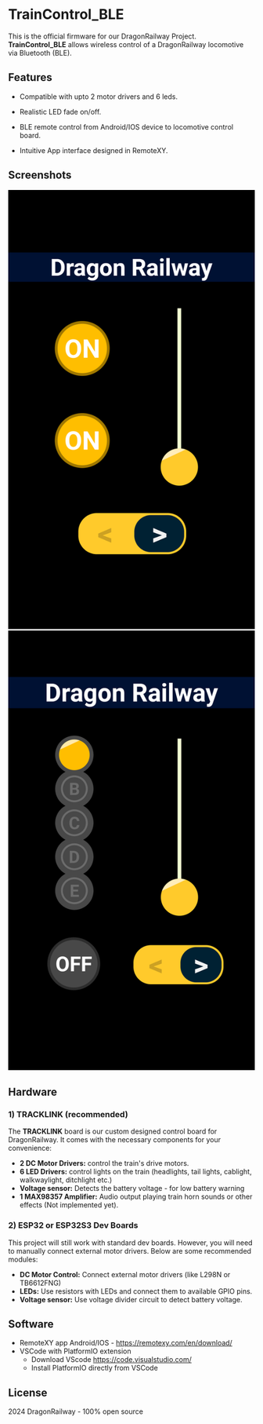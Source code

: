 # TrainControl_BLE

This is the official firmware for our DragonRailway Project. **TrainControl_BLE** allows wireless control of a DragonRailway locomotive via Bluetooth (BLE).

## Features

- Compatible with upto 2 motor drivers and 6 leds.
- Realistic LED fade on/off.

- BLE remote control from Android/IOS device to locomotive control board.
- Intuitive App interface designed in RemoteXY.

## Screenshots

![TrainControl-Simple-GUI](photos/TrainControl-GUI-Screenshot-simple.png)
![TrainControl-Extended-GUI](photos/TrainControl-GUI-Screenshot-extended.png)

## Hardware

### 1) TRACKLINK (recommended)

The **TRACKLINK** board is our custom designed control board for DragonRailway. It comes with the necessary components for your convenience:

- **2 DC Motor Drivers:** control the train's drive motors.
- **6 LED Drivers:** control lights on the train (headlights, tail lights, cablight, walkwaylight, ditchlight etc.)
- **Voltage sensor:** Detects the battery voltage - for low battery warning
- **1 MAX98357 Amplifier:** Audio output playing train horn sounds or other effects (Not implemented yet).

### 2) ESP32 or ESP32S3 Dev Boards

This project will still work with standard dev boards. However, you will need to manually connect external motor drivers. Below are some recommended modules:

- **DC Motor Control:** Connect external motor drivers (like L298N or TB6612FNG)
- **LEDs:** Use resistors with LEDs and connect them to available GPIO pins.
- **Voltage sensor:** Use voltage divider circuit to detect battery voltage.

## Software

- RemoteXY app Android/IOS - https://remotexy.com/en/download/
- VSCode with PlatformIO extension
    - Download VScode https://code.visualstudio.com/
    - Install PlatformIO directly from VSCode

## License
2024 DragonRailway - 100% open source